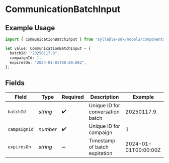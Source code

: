 # CommunicationBatchInput

## Example Usage

```typescript
import { CommunicationBatchInput } from "syllable-sdk/models/components";

let value: CommunicationBatchInput = {
  batchId: "20250117.9",
  campaignId: 1,
  expiresOn: "2024-01-01T00:00:00Z",
};
```

## Fields

| Field                            | Type                             | Required                         | Description                      | Example                          |
| -------------------------------- | -------------------------------- | -------------------------------- | -------------------------------- | -------------------------------- |
| `batchId`                        | *string*                         | :heavy_check_mark:               | Unique ID for conversation batch | 20250117.9                       |
| `campaignId`                     | *number*                         | :heavy_check_mark:               | Unique ID for campaign           | 1                                |
| `expiresOn`                      | *string*                         | :heavy_minus_sign:               | Timestamp of batch expiration    | 2024-01-01T00:00:00Z             |
